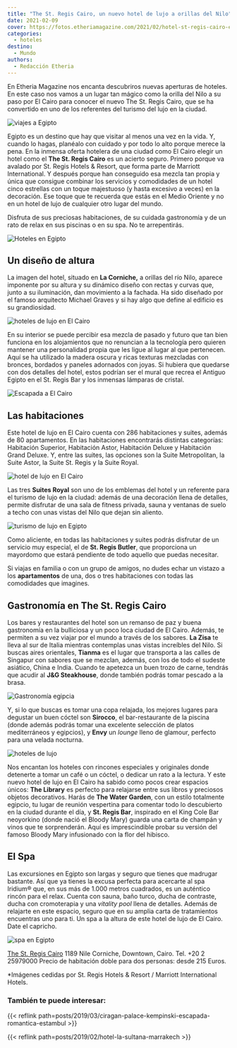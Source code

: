 ```yaml
---
title: "The St. Regis Cairo, un nuevo hotel de lujo a orillas del Nilo"
date: 2021-02-09
cover: https://fotos.etheriamagazine.com/2021/02/hotel-st-regis-cairo-escalera.jpg
categories: 
  - hoteles
destino: 
  - Mundo
authors: 
  - Redacción Etheria
---
```


En Etheria Magazine nos encanta descubriros nuevas aperturas de hoteles. En este caso nos vamos a un lugar tan mágico como la orilla del Nilo a su paso por El Cairo para conocer el nuevo The St. Regis Cairo, que se ha convertido en uno de los referentes del turismo del lujo en la ciudad.

![viajes a Egipto](https://fotos.etheriamagazine.com/2021/02/hotel-st-regis-cairo-Lobby.jpg "Lobby de The St. Regis Cairo.")

Egipto es un destino que hay que visitar al menos una vez en la vida. Y, cuando lo 
hagas, planéalo con cuidado y por todo lo alto porque merece la pena. En la inmensa 
oferta hotelera de una ciudad como El Cairo elegir un hotel como el **The St. Regis 
Cairo** es un acierto seguro. Primero porque va avalado por St. Regis Hotels & Resort, 
que forma parte de Marriott International. Y después porque han conseguido esa mezcla 
tan propia y única que consigue combinar los servicios y comodidades de un hotel cinco 
estrellas con un toque majestuoso (y hasta excesivo a veces) en la decoración. Ese toque 
que te recuerda que estás en el Medio Oriente y no en un hotel de lujo de cualquier otro 
lugar del mundo. 

Disfruta de sus preciosas habitaciones, de su cuidada gastronomía y de un rato de relax 
en sus piscinas o en su spa. No te arrepentirás. 

![Hoteles en Egipto](https://fotos.etheriamagazine.com/2021/02/hote-st-regis-cairo-exterior.jpg "Hotel The St. Regis Cairo.")

## Un diseño de altura

La imagen del hotel, situado en **La Corniche,** a orillas del río Nilo, aparece 
imponente por su altura y su dinámico diseño con rectas y curvas que, junto a su 
iluminación, dan movimiento a la fachada. Ha sido diseñado por el famoso arquitecto 
Michael Graves y si hay algo que define al edificio es su grandiosidad. 

![hoteles de lujo en El Cairo](https://fotos.etheriamagazine.com/2021/02/hotel-st-regis-cairo-escalera.jpg "Escalera y lampara de cristal del hotel.")

En su interior se puede percibir esa mezcla de pasado y futuro que tan bien funciona en 
los alojamientos que no renuncian a la tecnología pero quieren mantener una personalidad 
propia que les ligue al lugar al que pertenecen. Aquí se ha utilizado la madera oscura y 
ricas texturas mezcladas con bronces, bordados y paneles adornados con joyas. Si hubiera 
que quedarse con dos detalles del hotel, estos podrían ser el mural que recrea el 
Antiguo Egipto en el St. Regis Bar y los inmensas lámparas de cristal. 

![Escapada a El Cairo](https://fotos.etheriamagazine.com/2021/02/hotel-st-regis-cairo-detalle.jpg "Rincón del hotel.")

## Las habitaciones

Este hotel de lujo en El Cairo cuenta con 286 habitaciones y suites, además de 80 
apartamentos. En las habitaciones encontrarás distintas categorías: Habitación Superior, 
Habitación Astor, Habitación Deluxe y Habitación Grand Deluxe. Y, entre las suites, las 
opciones son la Suite Metropolitan, la Suite Astor, la Suite St. Regis y la Suite Royal. 

![hotel de lujo en El Cairo](https://fotos.etheriamagazine.com/2021/02/hotel-cairo-st-regis-habitacion-astor.jpg "Habitación Astor.")

Las tres **Suites Royal** son uno de los emblemas del hotel y un referente para el 
turismo de lujo en la ciudad: además de una decoración llena de detalles, permite 
disfrutar de una sala de fitness privada, sauna y ventanas de suelo a techo con unas 
vistas del Nilo que dejan sin aliento. 

![turismo de lujo en Egipto](https://fotos.etheriamagazine.com/2021/02/hotel-st-regis-cairo-The-royal-suite.jpg "Habitación de la Suite Royal.")

Como aliciente, en todas las habitaciones y suites podrás disfrutar de un servicio muy 
especial, el de **St. Regis Butler**, que proporciona un mayordomo que estará pendiente 
de todo aquello que puedas necesitar. 

Si viajas en familia o con un grupo de amigos, no dudes echar un vistazo a los 
**apartamentos** de una, dos o tres habitaciones con todas las comodidades que imagines. 

## Gastronomía en The St. Regis Cairo

Los bares y restaurantes del hotel son un remanso de paz y buena gastronomía en la 
bulliciosa y un poco loca ciudad de El Cairo. Además, te permiten a su vez viajar por el 
mundo a través de los sabores. **La Zisa** te lleva al sur de Italia mientras contemplas 
unas vistas increíbles del Nilo. Si buscas aires orientales, **Tianma** es el lugar que 
transporta a las calles de Singapur con sabores que se mezclan, además, con los de todo 
el sudeste asiático, China e India. Cuando te apetezca un buen trozo de carne, tendrás 
que acudir al **J&G Steakhouse**, donde también podrás tomar pescado a la brasa. 

![Gastronomía egipcia](https://fotos.etheriamagazine.com/2021/02/hote-st-regis-cairo-La-Zisa.jpg "Restaurante La Zisa.")

Y, si lo que buscas es tomar una copa relajada, los mejores lugares para degustar un 
buen cóctel son **Sirocco**, el bar-restaurante de la piscina (donde además podrás tomar 
una excelente selección de platos mediterráneos y egipcios), y **Envy** un _lounge_ 
lleno de glamour, perfecto para una velada nocturna. 

![hoteles de lujo](https://fotos.etheriamagazine.com/2021/02/the-st-regis-cairo-the-library.jpg "The Library es uno de los rincones más especiales del hotel.")

Nos encantan los hoteles con rincones especiales y originales donde detenerte a tomar un 
café o un cóctel, o dedicar un rato a la lectura. Y este nuevo hotel de lujo en El Cairo 
ha sabido como pocos crear espacios únicos: **The Library** es perfecto para relajarse 
entre sus libros y preciosos objetos decorativos. Harás de **The Water Garden**, con un 
estilo totalmente egipcio, tu lugar de reunión vespertina para comentar todo lo 
descubierto en la ciudad durante el día, y **St. Regis Bar**, inspirado en el King Cole 
Bar neoyorkino (donde nació el Bloody Mary) guarda una carta de champán y vinos que te 
sorprenderán. Aquí es imprescindible probar su versión del famoso Bloody Mary 
infusionado con la flor del hibisco. 

## El Spa

Las excursiones en Egipto son largas y seguro que tienes que madrugar bastante. Así que 
ya tienes la excusa perfecta para acercarte al spa Iridium® que, en sus más de 1.000 
metros cuadrados, es un auténtico rincón para el relax. Cuenta con sauna, baño turco, 
ducha de contraste, ducha con cromoterapia y una _vitality pool_ llena de detalles. 
Además de relajarte en este espacio, seguro que en su amplia carta de tratamientos 
encuentras uno para ti. Un spa a la altura de este hotel de lujo de El Cairo. Date el 
capricho. 

![spa en Egipto](https://fotos.etheriamagazine.com/2021/02/the-st-regis-cairo-piscina-interior.jpg "Piscina interior del hotel, en la zona del Spa.")

[The St. Regis 
Cairo](https://www.espanol.marriott.com/hotels/travel/caixr-the-st-regis-cairo/) 1189 
Nile Corniche, Downtown, Cairo. Tel. +20 2 25979000 Precio de habitación doble para dos 
personas: desde 215 Euros. 

\*Imágenes cedidas por St. Regis Hotels & Resort / Marriott International Hotels. 

### También te puede interesar:

{{< reflink path=posts/2019/03/ciragan-palace-kempinski-escapada-romantica-estambul >}} 

{{< reflink path=posts/2019/02/hotel-la-sultana-marrakech >}}

